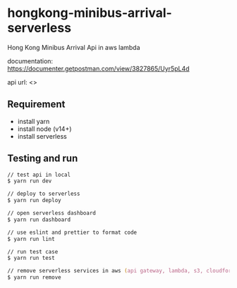 # hongkong-minibus-arrival-serverless

Hong Kong Minibus Arrival Api in aws lambda

documentation: <https://documenter.getpostman.com/view/3827865/Uyr5pL4d>

api url: <>

## Requirement

- install yarn
- install node (v14+)
- install serverless

## Testing and run

```zsh
// test api in local
$ yarn run dev

// deploy to serverless
$ yarn run deploy

// open serverless dashboard
$ yarn run dashboard

// use eslint and prettier to format code
$ yarn run lint

// run test case
$ yarn run test

// remove serverless services in aws (api gateway, lambda, s3, cloudformation)
$ yarn run remove
```
